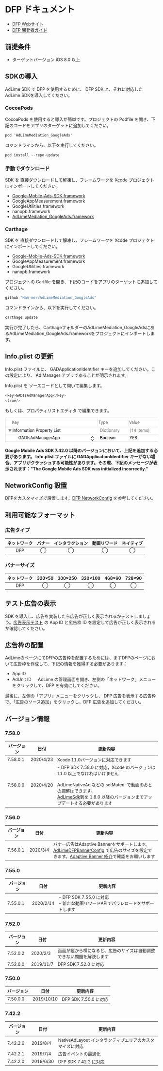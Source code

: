 # DFP ドキュメント
- [DFP Webサイト](https://developers.google.com/ad-manager/)
- [DFP 開発者ガイド](https://developers.google.com/ad-manager/mobile-ads-sdk/ios/quick-start)

## 前提条件
- ターゲットバージョン iOS 8.0 以上

## SDKの導入
AdLime SDK で DFP を使用するために、 DFP SDK と、それに対応した AdLime SDKを導入してください。

### CocoaPods

CocoaPods を使用すると導入が簡単です。プロジェクトの Podfile を開き、下記のコードをアプリのターゲットに追加してください。
```objectivec
pod 'AdLimeMediation_GoogleAds'
```

コマンドラインから、以下を実行してください。
```objectivec
pod install --repo-update
```

### 手動でダウンロード
SDK を 直接ダウンロードして解凍し、フレームワークを Xcode プロジェクトにインポートしてください。
- [Google-Mobile-Ads-SDK.framework](https://developers.google.com/ad-manager/mobile-ads-sdk/ios/download)
- GoogleAppMeasurement.framework
- GoogleUtilities.framework
- nanopb.framework
- [AdLimeMediation_GoogleAds.framework](https://github.com/Ham-mer/AdLime-iOS-Pub/raw/master/DownloadZip/AdLimeMediation_GoogleAds/7.58.0.1.zip)

### Carthage
SDK を 直接ダウンロードして解凍し、フレームワークを Xcode プロジェクトにインポートしてください。
- [Google-Mobile-Ads-SDK.framework](https://developers.google.cn/admob/ios/download)
- GoogleAppMeasurement.framework
- GoogleUtilities.framework
- nanopb.framework

プロジェクトの Cartfile を開き、下記のコードをアプリのターゲットに追加してください。
```objectivec
github "Ham-mer/AdLimeMediation_GoogleAds"
```

コマンドラインから、以下を実行してください。
```objectivec
carthage update
```

実行が完了したら、CarthageフォルダーのAdLimeMediation_GoogleAdsにあるAdLimeMediation_GoogleAds.frameworkをプロジェクトにインポートします。

## Info.plist の更新

Info.plist ファイルに、 GADApplicationIdentifier キーを追加してください。この設定により、 Ad Manager アプリであることが明示されます。

Info.plist を ソースコードとして開いて編集します。
```objectivec
<key>GADIsAdManagerApp</key>
<true/>
```

もしくは、プロパティリストエディタ で編集できます。

<img src="./../images/ios/mediation_dfp_app_id_plist.png" height="80"/>

**Google Mobile Ads SDK 7.42.0 以降のバージョンにおいて、上記を追加する必要があります。 Info.plist ファイルに GADApplicationIdentifier キーがない場合、アプリがクラッシュする可能性があります。その際、下記のメッセージが表示されます："The Google Mobile Ads SDK was initialized incorrectly."**

## NetworkConfig 設置
DFPをカスタマイズで設置します。[DFP NetworkConfig](./mediation/config/networkconfig_dfp.md) を参考してください。

## 利用可能なフォーマット

### 広告タイプ
|ネットワーク |バナー |インタラクション |動画リワード |ネイティブ |
|:---------:|:----:|:------------:|:---------:|:--------:|
| DFP       | ◯    | ◯            | ◯         | ◯        |

### バナーサイズ
|ネットワーク | 320×50 | 300×250 | 320×100 | 468×60 | 728×90 |
|:---------:|:------:|:-------:|:-------:|:------:|:------:|
| DFP       | ◯      | ◯       | ◯       | ◯      | ◯      |

## テスト広告の表示
SDK を導入し、広告を実装したら広告が正しく表示されるかテストしましょう。[広告表示テスト](./test.md#DFP) の App ID と広告枠 ID を設定して広告が正しく表示されるか確認してください。

## 広告枠の配置
AdLimeのページにてDFPの広告枠を配置するためには、まずDFPのページにおいて広告枠を作成して、下記の情報を獲得する必要があります：  
- App ID  
- AdUnit ID
　
AdLime の管理画面を開き、左側の「ネットワーク」メニューをクリックして、DFP を有効にしてください。

最後に、左側の「アプリ」メニューをクリックし、 DFP 広告を表示する広告枠で、「広告のソース追加」をクリックし、DFP 広告を追加してください。

## バージョン情報

### 7.58.0
| バージョン        | 日付       | 更新内容                           |
|-----------------|------------|----------------------------------|
| 7.58.0.1        |2020/4/23   | Xcode 11.0バージョンに対応できます |
| 7.58.0.0        |2020/4/20   |- DFP SDK 7.58.0 に対応，Xcode のバージョンは 11.0 以上でなければいけません<br><br>AdLimeNativeAd などの setMuted: で動画のおとの調整はできます。<br>[AdLimeSdk](./init.md)到を 1.8.0 以降のバージョンまでアップデートする必要があります |

### 7.56.0
| バージョン        | 日付       | 更新内容                           |
|-----------------|------------|----------------------------------|
| 7.56.0.1        |2020/3/4    |バナー広告はAdaptive Bannerをサポートします。[AdLimeDFPBannerConfig](./mediation/config/networkconfig_dfp.md) で広告のサイズを設定できます。[Adaptive Banner 紹介](https://developers.google.com/ad-manager/mobile-ads-sdk/ios/banner/adaptive)で確認をお願いします |

### 7.55.0
| バージョン        | 日付       | 更新内容                           |
|-----------------|------------|----------------------------------|
|7.55.0.1         |2020/2/14   |- DFP SDK 7.55.0 に対応<br>- 新たな動画リワードAPIでパラレロードをサポートします |

### 7.52.0
| バージョン        | 日付       | 更新内容                           |
|-----------------|------------|----------------------------------|
|7.52.0.2         |2020/2/3    |画面が縦から横になると、広告のサイズは自動調整できない問題を解決します |
|7.52.0.0         |2019/11/7   |DFP SDK 7.52.0 に対応 |

### 7.50.0
| バージョン        | 日付       | 更新内容                           |
|-----------------|------------|----------------------------------|
|7.50.0.0         |2019/10/10  |DFP SDK 7.50.0 に対応 |

### 7.42.2
| バージョン        | 日付       | 更新内容                           |
|-----------------|------------|----------------------------------|
|7.42.2.6         |2019/8/4    |NativeAdLayout インタラクティブエリアのカスタマイズに対応 |
|7.42.2.1         |2019/7/4    |広告イベントの最適化 |
|7.42.2.0         |2019/6/30   |DFP SDK 7.42.2 に対応 |